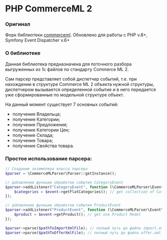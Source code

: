 PHP CommerceML 2
==============

### Оригинал
Форк библиотеки [commerceml](https://github.com/karakum/commerceml). Обновлено для работы с PHP v.8+, Symfony Event Dispatcher v.6+

### О библиотеке
Данная библиотека предназначена для поточного разбора выгруженных из 1с файлов по стандарту Commerce ML 2.

Сам парсер представляет собой диспетчер событий, т.е. при нахождении в структуре Commerce ML 2 объекта нужной структуры, диспетчером вызывается определенной событие и в него передается уже сформированные по модельной структуре объект.

На данный момент существует 7 основных событий:

* получение Владельца;
* получение Категории;
* получение Предложения;
* получение Категории Цен;
* получение Склада;
* получение Товара;
* получение Свойства товара.

### Простое использование парсера:

```php
// Создание экземпляра класса парсера
$parser = \CommerceMLParser\Parser::getInstance(); 

// добавление функции обработки события CategoryEvent
$parser->addListener("CategoryEvent", function (\CommerceMLParser\Event\CategoryEvent $event) {
    $categories = $event->getFlatCategories(); // get collection of Category's
}); 

// добавление функции обработки события ProductEvent
$parser->addListener("ProductEvent", function (\CommerceMLParser\Event\ProductEvent $event)
    $product = $event->getProduct(); // get one Product Model
}); 

$parser->parse($pathToImportXmlFile); // полный путь до файла import.xml (Commerce ML 2) выгрузки из 1с
$parser->parse($pathToOfferXmlFile); // полный путь до файла offer.xml (Commerce ML 2) выгрузки из 1с
```
